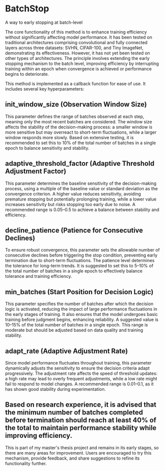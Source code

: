 # BatchStop
A way to early stopping at batch-level

The core functionality of this method is to enhance training efficiency without significantly affecting model performance. It has been tested on traditional architectures comprising convolutional and fully connected layers across three datasets: SVHN, CIFAR-100, and Tiny ImageNet, demonstrating its effectiveness. However, it has not yet been tested on other types of architectures. The principle involves extending the early stopping mechanism to the batch level, improving efficiency by interrupting training within an epoch when convergence is achieved or performance begins to deteriorate.

This method is implemented as a callback function for ease of use. It includes several key hyperparameters:

## init_window_size (Observation Window Size)
This parameter defines the range of batches observed at each step, meaning only the most recent batches are considered. The window size affects the stability of the decision-making process: a smaller window is more sensitive but may overreact to short-term fluctuations, while a larger window responds more slowly. Based on extensive testing, it is recommended to set this to 10% of the total number of batches in a single epoch to balance sensitivity and stability.

## adaptive_threshold_factor (Adaptive Threshold Adjustment Factor)
This parameter determines the baseline sensitivity of the decision-making process, using a multiple of the baseline value or standard deviation as the convergence criterion. A higher value reduces sensitivity, avoiding premature stopping but potentially prolonging training, while a lower value increases sensitivity but risks stopping too early due to noise. A recommended range is 0.05–0.5 to achieve a balance between stability and efficiency.

## decline_patience (Patience for Consecutive Declines)
To ensure robust convergence, this parameter sets the allowable number of consecutive declines before triggering the stop condition, preventing early termination due to short-term fluctuations. The patience level determines the tolerance for long-term trends. It is suggested to set this to 5–10% of the total number of batches in a single epoch to effectively balance tolerance and training efficiency.

## min_batches (Start Position for Decision Logic)
This parameter specifies the number of batches after which the decision logic is activated, reducing the impact of large performance fluctuations in the early stages of training. It also ensures that the model undergoes basic training before judgment begins, enhancing reliability. A suggested value is 10–15% of the total number of batches in a single epoch. This range is moderate but should be adjusted based on data quality and training stability.

## adapt_rate (Adaptive Adjustment Rate)
Since model performance fluctuates throughout training, this parameter dynamically adjusts the sensitivity to ensure the decision criteria adapt progressively. The adjustment rate affects the speed of threshold updates: a high rate may lead to overly frequent adjustments, while a low rate might fail to respond to model changes. A recommended range is 0.01–0.1, as it has shown good stability during experimentation.

## Based on research experience, it is advised that the minimum number of batches completed before termination should reach at least 40% of the total to maintain performance stability while improving efficiency.

This is part of my master's thesis project and remains in its early stages, so there are many areas for improvement. Users are encouraged to try this mechanism, provide feedback, and share suggestions to refine its functionality further.
